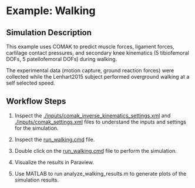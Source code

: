 # Example: Walking

## Simulation Description
This example uses COMAK to predict muscle forces, ligament forces, cartilage contact pressures, and secondary knee kinematics (5 tibiofemoral DOFs, 5 patellofemoral DOFs) during walking. 

The experimental data (motion capture, ground reaction forces) were collected while the Lenhart2015 subject performed overground walking at a self selected speed. 


## Workflow Steps
1) Inspect the [./inputs/comak_inverse_kinematics_settings.xml](./inputs/comak_inverse_kinematics_settings.xml) and [./inputs/comak_settings.xml](./inputs/comak_settings.xml) files to understand the inputs and settings for the simulation.

2) Inspect the [run_walking.cmd](run_walking.cmd) file.

3) Double click on the [run_walking.cmd](run_walking.cmd) file to perform the simulation.

4) Visualize the results in Paraview.

5) Use MATLAB to run analyze_walking_results.m to generate plots of the simulation results. 

